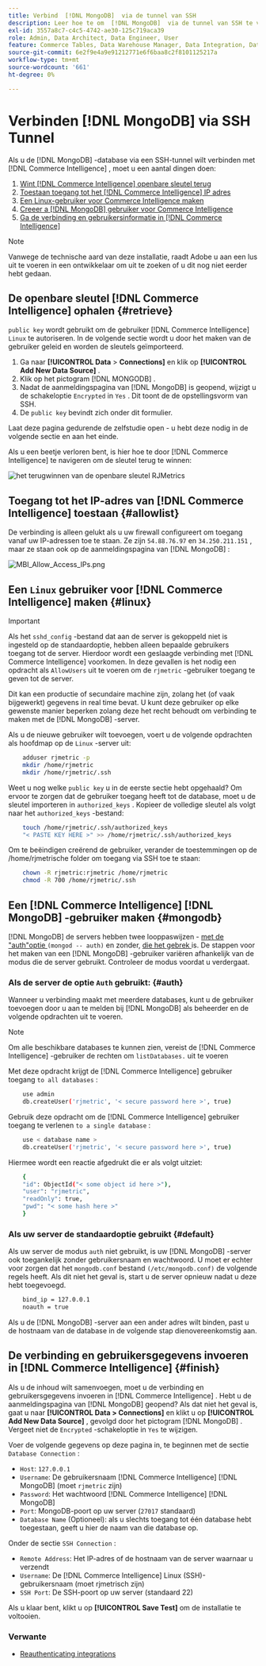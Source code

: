 ```yaml
---
title: Verbind  [!DNL MongoDB]  via de tunnel van SSH
description: Leer hoe te om  [!DNL MongoDB]  via de tunnel van SSH te verbinden.
exl-id: 3557a8c7-c4c5-4742-ae30-125c719aca39
role: Admin, Data Architect, Data Engineer, User
feature: Commerce Tables, Data Warehouse Manager, Data Integration, Data Import/Export
source-git-commit: 6e2f9e4a9e91212771e6f6baa8c2f8101125217a
workflow-type: tm+mt
source-wordcount: '661'
ht-degree: 0%

---
```


# Verbinden [!DNL MongoDB] via SSH Tunnel

Als u de [!DNL MongoDB] -database via een SSH-tunnel wilt verbinden met [!DNL Commerce Intelligence] , moet u een aantal dingen doen:

1. [Wint  [!DNL Commerce Intelligence]  openbare sleutel terug](#retrieve)
1. [Toestaan toegang tot het  [!DNL Commerce Intelligence]  IP adres](#allowlist)
1. [Een Linux-gebruiker voor Commerce Intelligence maken](#linux)
1. [Creeer a [!DNL MongoDB]  gebruiker voor Commerce Intelligence](#mongodb)
1. [Ga de verbinding en gebruikersinformatie in  [!DNL Commerce Intelligence]](#finish)

>[!NOTE]
>
>Vanwege de technische aard van deze installatie, raadt Adobe u aan een lus uit te voeren in een ontwikkelaar om uit te zoeken of u dit nog niet eerder hebt gedaan.

## De openbare sleutel [!DNL Commerce Intelligence] ophalen {#retrieve}

`public key` wordt gebruikt om de gebruiker [!DNL Commerce Intelligence] `Linux` te autoriseren. In de volgende sectie wordt u door het maken van de gebruiker geleid en worden de sleutels geïmporteerd.

1. Ga naar **[!UICONTROL Data** > **Connections]** en klik op **[!UICONTROL Add New Data Source]** .
1. Klik op het pictogram [!DNL MONGODB] .
1. Nadat de aanmeldingspagina van [!DNL MongoDB] is geopend, wijzigt u de schakeloptie `Encrypted` in `Yes` . Dit toont de de opstellingsvorm van SSH.
1. De `public key` bevindt zich onder dit formulier.

Laat deze pagina gedurende de zelfstudie open - u hebt deze nodig in de volgende sectie en aan het einde.

Als u een beetje verloren bent, is hier hoe te door [!DNL Commerce Intelligence] te navigeren om de sleutel terug te winnen:

![ het terugwinnen van de openbare sleutel RJMetrics ](../../../assets/MongoDB_Public_Key.gif)<!--{:.zoom}-->

## Toegang tot het IP-adres van [!DNL Commerce Intelligence] toestaan {#allowlist}

De verbinding is alleen gelukt als u uw firewall configureert om toegang vanaf uw IP-adressen toe te staan. Ze zijn `54.88.76.97` en `34.250.211.151` , maar ze staan ook op de aanmeldingspagina van [!DNL MongoDB] :

![ MBI_Allow_Access_IPs.png ](../../../assets/MBI_allow_access_IPs.png)

## Een `Linux` gebruiker voor [!DNL Commerce Intelligence] maken {#linux}

>[!IMPORTANT]
>
>Als het `sshd_config` -bestand dat aan de server is gekoppeld niet is ingesteld op de standaardoptie, hebben alleen bepaalde gebruikers toegang tot de server. Hierdoor wordt een geslaagde verbinding met [!DNL Commerce Intelligence] voorkomen. In deze gevallen is het nodig een opdracht als `AllowUsers` uit te voeren om de `rjmetric` -gebruiker toegang te geven tot de server.

Dit kan een productie of secundaire machine zijn, zolang het (of vaak bijgewerkt) gegevens in real time bevat. U kunt deze gebruiker op elke gewenste manier beperken zolang deze het recht behoudt om verbinding te maken met de [!DNL MongoDB] -server.

Als u de nieuwe gebruiker wilt toevoegen, voert u de volgende opdrachten als hoofdmap op de `Linux` -server uit:

```bash
    adduser rjmetric -p
    mkdir /home/rjmetric
    mkdir /home/rjmetric/.ssh
```

Weet u nog welke `public key` u in de eerste sectie hebt opgehaald? Om ervoor te zorgen dat de gebruiker toegang heeft tot de database, moet u de sleutel importeren in `authorized_keys` . Kopieer de volledige sleutel als volgt naar het `authorized_keys` -bestand:

```bash
    touch /home/rjmetric/.ssh/authorized_keys
    "< PASTE KEY HERE >" >> /home/rjmetric/.ssh/authorized_keys
```

Om te beëindigen creërend de gebruiker, verander de toestemmingen op de /home/rjmetrische folder om toegang via SSH toe te staan:

```bash
    chown -R rjmetric:rjmetric /home/rjmetric
    chmod -R 700 /home/rjmetric/.ssh
```

## Een [!DNL Commerce Intelligence] [!DNL MongoDB] -gebruiker maken {#mongodb}

[!DNL MongoDB] de servers hebben twee looppaswijzen - [ met de &quot;auth&quot;optie ](#auth) `(mongod -- auth)` en zonder, [ die het gebrek ](#default) is. De stappen voor het maken van een [!DNL MongoDB] -gebruiker variëren afhankelijk van de modus die de server gebruikt. Controleer de modus voordat u verdergaat.

### Als de server de optie `Auth` gebruikt: {#auth}

Wanneer u verbinding maakt met meerdere databases, kunt u de gebruiker toevoegen door u aan te melden bij [!DNL MongoDB] als beheerder en de volgende opdrachten uit te voeren.

>[!NOTE]
>
>Om alle beschikbare databases te kunnen zien, vereist de [!DNL Commerce Intelligence] -gebruiker de rechten om `listDatabases.` uit te voeren

Met deze opdracht krijgt de [!DNL Commerce Intelligence] gebruiker toegang `to all databases` :

```bash
    use admin
    db.createUser('rjmetric', '< secure password here >', true)
```

Gebruik deze opdracht om de [!DNL Commerce Intelligence] gebruiker toegang te verlenen `to a single database` :

```bash
    use < database name >
    db.createUser('rjmetric', '< secure password here >', true)
```

Hiermee wordt een reactie afgedrukt die er als volgt uitziet:

```bash
    {
    "id": ObjectId("< some object id here >"),
    "user": "rjmetric",
    "readOnly": true,
    "pwd": "< some hash here >"
    }
```

### Als uw server de standaardoptie gebruikt {#default}

Als uw server de modus `auth` niet gebruikt, is uw [!DNL MongoDB] -server ook toegankelijk zonder gebruikersnaam en wachtwoord. U moet er echter voor zorgen dat het `mongodb.conf` bestand `(/etc/mongodb.conf)` de volgende regels heeft. Als dit niet het geval is, start u de server opnieuw nadat u deze hebt toegevoegd.

```bash
    bind_ip = 127.0.0.1
    noauth = true
```

Als u de [!DNL MongoDB] -server aan een ander adres wilt binden, past u de hostnaam van de database in de volgende stap dienovereenkomstig aan.

## De verbinding en gebruikersgegevens invoeren in [!DNL Commerce Intelligence] {#finish}

Als u de inhoud wilt samenvoegen, moet u de verbinding en gebruikersgegevens invoeren in [!DNL Commerce Intelligence] . Hebt u de aanmeldingspagina van [!DNL MongoDB] geopend? Als dat niet het geval is, gaat u naar **[!UICONTROL Data > Connections]** en klikt u op **[!UICONTROL Add New Data Source]** , gevolgd door het pictogram [!DNL MongoDB] . Vergeet niet de `Encrypted` -schakeloptie in `Yes` te wijzigen.

Voer de volgende gegevens op deze pagina in, te beginnen met de sectie `Database Connection` :

* `Host`: `127.0.0.1`
* `Username`: De gebruikersnaam [!DNL Commerce Intelligence] [!DNL MongoDB] (moet `rjmetric` zijn)
* `Password`: Het wachtwoord [!DNL Commerce Intelligence] [!DNL MongoDB]
* `Port`: MongoDB-poort op uw server (`27017` standaard)
* `Database Name` (Optioneel): als u slechts toegang tot één database hebt toegestaan, geeft u hier de naam van die database op.

Onder de sectie `SSH Connection` :

* `Remote Address`: Het IP-adres of de hostnaam van de server waarnaar u verzendt
* `Username`: De [!DNL Commerce Intelligence] Linux (SSH)-gebruikersnaam (moet rjmetrisch zijn)
* `SSH Port`: De SSH-poort op uw server (standaard 22)

Als u klaar bent, klikt u op **[!UICONTROL Save Test]** om de installatie te voltooien.

### Verwante

* [ Reauthenticating integrations ](https://experienceleague.adobe.com/docs/commerce-knowledge-base/kb/how-to/mbi-reauthenticating-integrations.html)
